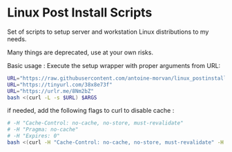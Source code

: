 # Linux Post Install Scripts

Set of scripts to setup server and workstation Linux distributions to my needs.

Many things are deprecated, use at your own risks.

Basic usage : Execute the setup wrapper with proper arguments from URL:
```sh
URL="https://raw.githubusercontent.com/antoine-morvan/linux_postinstall/refs/heads/master/setup.sh"
URL="https://tinyurl.com/38x8e73f"
URL="https://urlr.me/8Nm2bZ"
bash <(curl -L -s $URL) $ARGS
```

if needed, add the following flags to curl to disable cache : 
```sh
# -H "Cache-Control: no-cache, no-store, must-revalidate"
# -H "Pragma: no-cache"
# -H "Expires: 0"
bash <(curl -H "Cache-Control: no-cache, no-store, must-revalidate" -H "Pragma: no-cache" -H "Expires: 0" -L -s $URL) $ARGS
```
